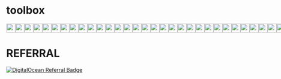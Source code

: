 # toolbox

<div style="display:flex">
<!-- desktops -->
  <img width="24px" src="https://cdn.jsdelivr.net/npm/simple-icons@3.3.0/icons/archlinux.svg" />
  <img width="24px" src="https://cdn.jsdelivr.net/npm/simple-icons@3.3.0/icons/awesomewm.svg" />
  <img width="24px" src="https://cdn.jsdelivr.net/npm/simple-icons@3.3.0/icons/linux.svg" />
  <img width="24px" src="https://cdn.jsdelivr.net/npm/simple-icons@3.3.0/icons/apple.svg" />
<!-- daily bread -->
  <img width="24px" src="https://cdn.jsdelivr.net/npm/simple-icons@3.3.0/icons/atom.svg" />
  <img width="24px" src="https://cdn.jsdelivr.net/npm/simple-icons@3.3.0/icons/react.svg" />
  <img width="24px" src="https://cdn.jsdelivr.net/npm/simple-icons@3.3.0/icons/reactrouter.svg" />
  <img width="24px" src="https://cdn.jsdelivr.net/npm/simple-icons@3.3.0/icons/sass.svg" />
  <img width="24px" src="https://cdn.jsdelivr.net/npm/simple-icons@3.3.0/icons/git.svg" />
  <img width="24px" src="https://cdn.jsdelivr.net/npm/simple-icons@3.3.0/icons/github.svg" />
  <img width="24px" src="https://cdn.jsdelivr.net/npm/simple-icons@3.3.0/icons/markdown.svg" />
  <img width="24px" src="https://cdn.jsdelivr.net/npm/simple-icons@3.3.0/icons/typescript.svg" />
  <img width="24px" src="https://cdn.jsdelivr.net/npm/simple-icons@3.3.0/icons/json.svg" />
  <img width="24px" src="https://cdn.jsdelivr.net/npm/simple-icons@3.3.0/icons/yarn.svg" />
  <img width="24px" src="https://cdn.jsdelivr.net/npm/simple-icons@3.3.0/icons/npm.svg" />
  <img width="24px" src="https://cdn.jsdelivr.net/npm/simple-icons@3.3.0/icons/postman.svg" />
<!-- want to learn -->
  <img width="24px" src="https://cdn.jsdelivr.net/npm/simple-icons@3.3.0/icons/deno.svg" />
  <img width="24px" src="https://cdn.jsdelivr.net/npm/simple-icons@3.3.0/icons/ruby.svg" />
  <img width="24px" src="https://cdn.jsdelivr.net/npm/simple-icons@3.3.0/icons/arduino.svg" />
  <img width="24px" src="https://cdn.jsdelivr.net/npm/simple-icons@3.3.0/icons/electron.svg" />
  <img width="24px" src="https://cdn.jsdelivr.net/npm/simple-icons@3.3.0/icons/python.svg" />
  <img width="24px" src="https://cdn.jsdelivr.net/npm/simple-icons@3.3.0/icons/bitcoin.svg" />
  <img width="24px" src="https://cdn.jsdelivr.net/npm/simple-icons@3.3.0/icons/tensorflow.svg" />
<!-- worked with -->
  <img width="24px" src="https://cdn.jsdelivr.net/npm/simple-icons@3.3.0/icons/node-dot-js.svg" />
  <img width="24px" src="https://cdn.jsdelivr.net/npm/simple-icons@3.3.0/icons/raspberrypi.svg" />
  <img width="24px" src="https://cdn.jsdelivr.net/npm/simple-icons@3.3.0/icons/material-ui.svg" />
  <img width="24px" src="https://cdn.jsdelivr.net/npm/simple-icons@3.3.0/icons/html5.svg" />
  <img width="24px" src="https://cdn.jsdelivr.net/npm/simple-icons@3.3.0/icons/css3.svg" />
  <img width="24px" src="https://cdn.jsdelivr.net/npm/simple-icons@3.3.0/icons/twilio.svg" />
  <img width="24px" src="https://cdn.jsdelivr.net/npm/simple-icons@3.3.0/icons/webpack.svg" />
  <img width="24px" src="https://cdn.jsdelivr.net/npm/simple-icons@3.3.0/icons/firebase.svg" />
  <img width="24px" src="https://cdn.jsdelivr.net/npm/simple-icons@3.3.0/icons/babel.svg" />
  <img width="24px" src="https://cdn.jsdelivr.net/npm/simple-icons@3.3.0/icons/lua.svg" />
<!-- social -->
  <img width="24px" src="https://cdn.jsdelivr.net/npm/simple-icons@3.3.0/icons/diaspora.svg" />
  <img width="24px" src="https://cdn.jsdelivr.net/npm/simple-icons@3.3.0/icons/twitter.svg" />
  <img width="24px" src="https://cdn.jsdelivr.net/npm/simple-icons@3.3.0/icons/angellist.svg" />
  <img width="24px" src="https://cdn.jsdelivr.net/npm/simple-icons@3.3.0/icons/freecodecamp.svg" />
  <img width="24px" src="https://cdn.jsdelivr.net/npm/simple-icons@3.3.0/icons/dev-dot-to.svg" />
<!-- clouds -->
  <img width="24px" src="https://cdn.jsdelivr.net/npm/simple-icons@3.3.0/icons/netlify.svg" />
  <img width="24px" src="https://cdn.jsdelivr.net/npm/simple-icons@3.3.0/icons/digitalocean.svg" />
  <img width="24px" src="https://cdn.jsdelivr.net/npm/simple-icons@3.3.0/icons/linode.svg" />
<!-- shares -->
  <img width="24px" src="https://cdn.jsdelivr.net/npm/simple-icons@3.3.0/icons/duckduckgo.svg" />
  <img width="24px" src="https://cdn.jsdelivr.net/npm/simple-icons@3.3.0/icons/opensourceinitiative.svg" />
  <img width="24px" src="https://cdn.jsdelivr.net/npm/simple-icons@3.3.0/icons/tor.svg" />
  <img width="24px" src="https://cdn.jsdelivr.net/npm/simple-icons@3.3.0/icons/ycombinator.svg" />
  <img width="24px" src="https://cdn.jsdelivr.net/npm/simple-icons@3.3.0/icons/protonmail.svg" />
</div>

# REFERRAL
[![DigitalOcean Referral Badge](https://web-platforms.sfo2.cdn.digitaloceanspaces.com/WWW/Badge%201.svg)](https://www.digitalocean.com/?refcode=3f630e6ad7c2&utm_campaign=Referral_Invite&utm_medium=Referral_Program&utm_source=badge)
